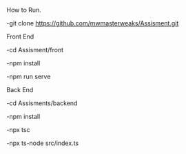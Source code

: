How to Run.

-git clone https://github.com/mwmasterweaks/Assisment.git

Front End

-cd Assisment/front

-npm install

-npm run serve



Back End

-cd Assisments/backend

-npm install

-npx tsc

-npx ts-node src/index.ts


